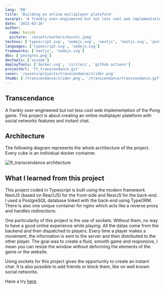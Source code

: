 ```yaml
---
lang: 'EN'
title: 'Building an online multiplayer plateform'
excerpt: 'A frankly over-engineered but not less cool web implementation of the Pong game.'
date: '2022-03-28'
author:
  name: busshi
  picture: '/assets/authors/busshi.jpeg'
technos: ['typescript.svg', 'nodejs.svg', 'nextjs', 'nestjs.svg', 'postgres.png']
languages: ['typescript.svg', 'nodejs.svg']
frameworks: ['nextjs', 'nodejs.svg']
dbs: ['postgres.png']
devTools: ['vscode']
deployTools: ['docker.svg', 'circleci', 'github actions']
projectUrl: 'ft_transcendance.git'
cover: '/assets/projects/transcendance/slider.png'
thumb: ['/transcendance/slider.png', '/transcendance/transcendance.gif']
---
```


## Transcendance

A frankly over-engineered but not less cool web implementation of the Pong game. This project is about creating an online multiplayer plateform with social networks features and instant chat.

## Architecture

The following diagram represents the whole architecture of the project. Every cube is an individual docker container.

![ft_transcendance architecture](https://i.imgur.com/KQsKRAp.png)

## What I learned from this project

This project coded in Typescript is built using the modern framework NextJS (based on ReactJS) for the front-side and NestJS for the back-end. I used a PostgreSQL database linked with the back-end using TypeORM. There is also one unique container for nginx which acts like a reverse proxy and handles redirections.

One particularity of this project is the use of sockets. Without them, no way to have a good online experience while playing. All the datas come from the backend and then dispatched to players. Every time a player makes a movement, the information is sent to the server and then distributed to the other player.  The goal was to create a fluid, smooth game and responsive, I mean you can resize the window without deforming the elements of the game or the website.

Using sockets for this project gives the opportunity to create an instant chat. It is also possible to add friends or block them, like on well known social networks.

Have a try [here](https://play.busshi.fr).